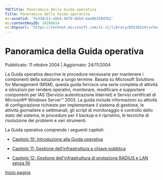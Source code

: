 ```yaml
---
TOCTitle: Panoramica della Guida operativa
Title: Panoramica della Guida operativa
ms:assetid: 'fe33dc51-a5b4-4b70-bb5d-eae0b150d762'
ms:contentKeyID: 20200814
ms:mtpsurl: 'https://technet.microsoft.com/it-it/library/Dd536214(v=TechNet.10)'
---
```


Panoramica della Guida operativa
================================

Pubblicato: 11 ottobre 2004 | Aggiornato: 24/11/2004

La Guida operativa descrive le procedure necessarie per mantenere i componenti della soluzione a lungo termine. Basata su Microsoft Solutions for Management (MSM), questa guida fornisce una serie completa di attività e istruzioni per rendere operativi, monitorare, modificare e supportare componenti per IAS (Servizio autenticazione Internet) e Servizi certificati di Microsoft® Windows Server™ 2003. La guida include informazioni su attività di configurazione richieste per implementare il sistema di gestione, le attività giornaliere e settimanali, gli script di monitoraggio e controllo dello stato del sistema, le procedure per il backup e il ripristino, le tecniche di risoluzione dei problemi e vari strumenti.

La Guida operativa comprende i seguenti capitoli:

-   [Capitolo 10: Introduzione alla Guida operativa](https://technet.microsoft.com/it-it/library/62813113-630f-4157-91a6-55ff91db206f(v=TechNet.10))

-   [Capitolo 11: Gestione dell’infrastruttura a chiave pubblica](https://technet.microsoft.com/it-it/library/e6c7636a-d366-4fe7-a3b6-280107085269(v=TechNet.10))

-   [Capitolo 12: Gestione dell'infrastruttura di protezione RADIUS e LAN senza fili](https://technet.microsoft.com/it-it/library/590b5abd-a42a-49a7-a467-657389b29673(v=TechNet.10))

[](#mainsection)[Inizio pagina](#mainsection)
